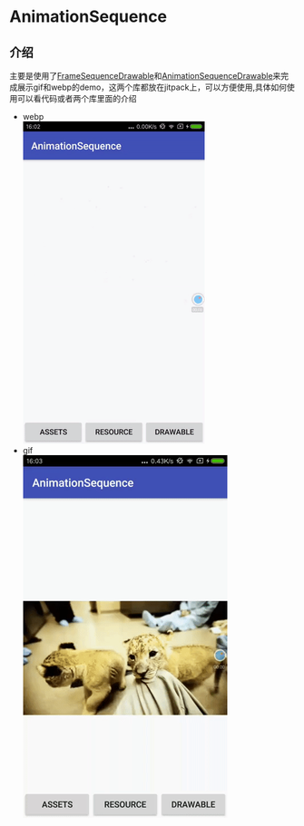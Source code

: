 # AnimationSequence
## 介绍
主要是使用了[FrameSequenceDrawable](https://github.com/humorousz/FrameSequenceDrawable)和[AnimationSequenceDrawable](https://github.com/humorousz/AnimationSequenceDrawable)来完成展示gif和webp的demo，这两个库都放在jitpack上，可以方便使用,具体如何使用可以看代码或者两个库里面的介绍
- webp  
![ezgif.com-video-to-gif.gif](https://github.com/humorousz/AnimationSequence/blob/master/webp.gif?raw=true)
- gif  
![demo-gif.png](https://github.com/humorousz/AnimationSequence/blob/master/gif-image.gif?raw=true)
